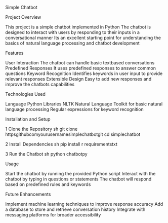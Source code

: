 
 Simple Chatbot

 Project Overview

This project is a simple chatbot implemented in Python The chatbot is designed to interact with users by responding to their inputs in a conversational manner Its an excellent starting point for understanding the basics of natural language processing and chatbot development

 Features

 User Interaction The chatbot can handle basic textbased conversations
 Predefined Responses It uses predefined responses to answer common questions
 Keyword Recognition Identifies keywords in user input to provide relevant responses
 Extensible Design Easy to add new responses and improve the chatbots capabilities

 Technologies Used

 Language Python
 Libraries 
   NLTK Natural Language Toolkit for basic natural language processing
   Regular expressions for keyword recognition

 Installation and Setup

1 Clone the Repository
   sh
   git clone httpsgithubcomyourusernamesimplechatbotgit
   cd simplechatbot
   

2 Install Dependencies
   sh
   pip install r requirementstxt
   

3 Run the Chatbot
   sh
   python chatbotpy
   

 Usage

 Start the chatbot by running the provided Python script
 Interact with the chatbot by typing in questions or statements
 The chatbot will respond based on predefined rules and keywords

 Future Enhancements

 Implement machine learning techniques to improve response accuracy
 Add a database to store and retrieve conversation history
 Integrate with messaging platforms for broader accessibility



